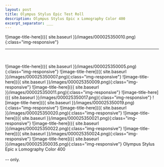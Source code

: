 ```yaml
---
layout: post
title: Olympus Stylus Epic Test Roll
description: Olympus Stylus Epic x Lomography Color 400
excerpt_separator: ___
---
```

  ![image-title-here]({{ site.baseurl }}/images/000025350010.png){:class="img-responsive"}
  ___
  <br/>
  <br/>
  ![image-title-here]({{ site.baseurl }}/images/000025350005.png){:class="img-responsive"}
  ![image-title-here]({{ site.baseurl }}/images/000025350007.png){:class="img-responsive"}
  ![image-title-here]({{ site.baseurl }}/images/000025350009.png){:class="img-responsive"}
  ![image-title-here]({{ site.baseurl }}/images/000025350011.png){:class="img-responsive"}
  ![image-title-here]({{ site.baseurl }}/images/000025350017.png){:class="img-responsive"}
  ![image-title-here]({{ site.baseurl }}/images/000025350019.png){:class="img-responsive"}
  ![image-title-here]({{ site.baseurl }}/images/000025350020.png){:class="img-responsive"}
  ![image-title-here]({{ site.baseurl }}/images/000025350021.png){:class="img-responsive"}
  ![image-title-here]({{ site.baseurl }}/images/000025350022.png){:class="img-responsive"}
  ![image-title-here]({{ site.baseurl }}/images/000025350024.png){:class="img-responsive"}
  ![image-title-here]({{ site.baseurl }}/images/000025350035.png){:class="img-responsive"}  
  Olympus Stylus Epic x Lomography Color 400
  <br/>
  <br/>
  -- only.
  
  
  
  